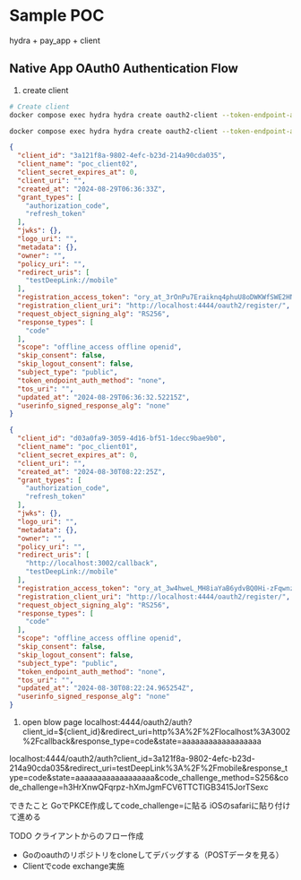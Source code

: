 # Sample POC

hydra + pay_app + client

## Native App OAuth0 Authentication Flow

1. create client

```sh
# Create client
docker compose exec hydra hydra create oauth2-client --token-endpoint-auth-method none --endpoint http://localhost:4445/ --format json --name poc_client01 --response-type code --grant-type authorization_code,refresh_token --redirect-uri http://localhost:3002/callback --redirect-uri testDeepLink://mobile | jq

docker compose exec hydra hydra create oauth2-client --token-endpoint-auth-method none --endpoint http://localhost:4445/ --format json --name poc_client02 --response-type code --grant-type authorization_code,refresh_token --redirect-uri testDeepLink://mobile | jq

```

```json
{
  "client_id": "3a121f8a-9802-4efc-b23d-214a90cda035",
  "client_name": "poc_client02",
  "client_secret_expires_at": 0,
  "client_uri": "",
  "created_at": "2024-08-29T06:36:33Z",
  "grant_types": [
    "authorization_code",
    "refresh_token"
  ],
  "jwks": {},
  "logo_uri": "",
  "metadata": {},
  "owner": "",
  "policy_uri": "",
  "redirect_uris": [
    "testDeepLink://mobile"
  ],
  "registration_access_token": "ory_at_3rOnPu7Eraiknq4phuU8oDWKWfSWE2HNcyiZWOtHdr8.qzcaxFlUwhrPAXH0sLiTWjw983OqzPeIM1Rc-YsrTxk",
  "registration_client_uri": "http://localhost:4444/oauth2/register/",
  "request_object_signing_alg": "RS256",
  "response_types": [
    "code"
  ],
  "scope": "offline_access offline openid",
  "skip_consent": false,
  "skip_logout_consent": false,
  "subject_type": "public",
  "token_endpoint_auth_method": "none",
  "tos_uri": "",
  "updated_at": "2024-08-29T06:36:32.52215Z",
  "userinfo_signed_response_alg": "none"
}

{
  "client_id": "d03a0fa9-3059-4d16-bf51-1decc9bae9b0",
  "client_name": "poc_client01",
  "client_secret_expires_at": 0,
  "client_uri": "",
  "created_at": "2024-08-30T08:22:25Z",
  "grant_types": [
    "authorization_code",
    "refresh_token"
  ],
  "jwks": {},
  "logo_uri": "",
  "metadata": {},
  "owner": "",
  "policy_uri": "",
  "redirect_uris": [
    "http://localhost:3002/callback",
    "testDeepLink://mobile"
  ],
  "registration_access_token": "ory_at_3w4hweL_MH8iaYaB6ydvBQ0Hi-zFqwnzSkFU8Tj4tlU.NLfWe7IwosAbW81GlsF9n0N9XbsMDIJIe71zzZgjK2U",
  "registration_client_uri": "http://localhost:4444/oauth2/register/",
  "request_object_signing_alg": "RS256",
  "response_types": [
    "code"
  ],
  "scope": "offline_access offline openid",
  "skip_consent": false,
  "skip_logout_consent": false,
  "subject_type": "public",
  "token_endpoint_auth_method": "none",
  "tos_uri": "",
  "updated_at": "2024-08-30T08:22:24.965254Z",
  "userinfo_signed_response_alg": "none"
}
```

1. open blow page
localhost:4444/oauth2/auth?client_id=${client_id}&redirect_uri=http%3A%2F%2Flocalhost%3A3002%2Fcallback&response_type=code&state=aaaaaaaaaaaaaaaaaa

localhost:4444/oauth2/auth?client_id=3a121f8a-9802-4efc-b23d-214a90cda035&redirect_uri=testDeepLink%3A%2F%2Fmobile&response_type=code&state=aaaaaaaaaaaaaaaaaa&code_challenge_method=S256&code_challenge=h3HrXnwQFqrpz-hXmJgmFCV6TTCTlGB3415JorTSexc

できたこと
GoでPKCE作成してcode_challenge=に貼る
iOSのsafariに貼り付けて進める

TODO
クライアントからのフロー作成
- Goのoauthのリポジトリをcloneしてデバッグする（POSTデータを見る）
- Clientでcode exchange実施

